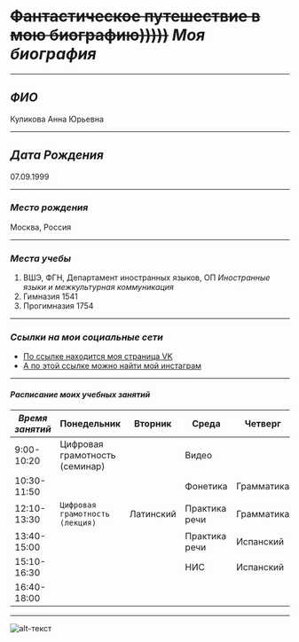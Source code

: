 # ~~Фантастическое путешествие в мою биографию)))))~~    *Моя биография*  
*********
## ***ФИО***    
Куликова Анна Юрьевна
**********
## ***Дата Рождения***    
07.09.1999  
**********
### ***Место рождения***    
Москва, Россия  
**********
### ***Места учебы***    
1. ВШЭ, ФГН, Департамент иностранных языков, ОП _Иностранные языки и межкультурная коммуникация_
2. Гимназия 1541
3. Прогимназия 1754
**********
### ***Ссылки на мои социальные сети***    
+ [По ссылке находится моя страница VK](http://vk.com/dig_deeper)
+ [А по этой ссылке можно найти мой инстаграм](http://instagram.com/dig_deeper)
**********
#### ***Расписание моих учебных занятий***    
|  *Время занятий*  | Понедельник | Вторник |    Среда    |  Четверг  |  Пятница    |
|-------------------|:------------------------------| --------|-------------|-----------|-------------|
|   9:00-10:20      |Цифровая грамотность (семинар) |         |Видео        |           |Испанский    |
|  10:30-11:50      |                               |         |Фонетика     |Грамматика |             |
|  12:10-13:30      |`Цифровая грамотность (лекция)`  |Латинский|Практика речи|Грамматика |ВКБ (семинар)|
|  13:40-15:00      |                               |         |Практика речи|Испанский  |             |
|  15:10-16:30      |                               |         |НИС          |Испанский  |             |
|  16:40-18:00      |                               |         |             |           |`ВКБ (лекция)` |
**********
![alt-текст](https://pp.userapi.com/c836724/v836724188/55384/-buE1LateuI.jpg "А это моя фотография ")
